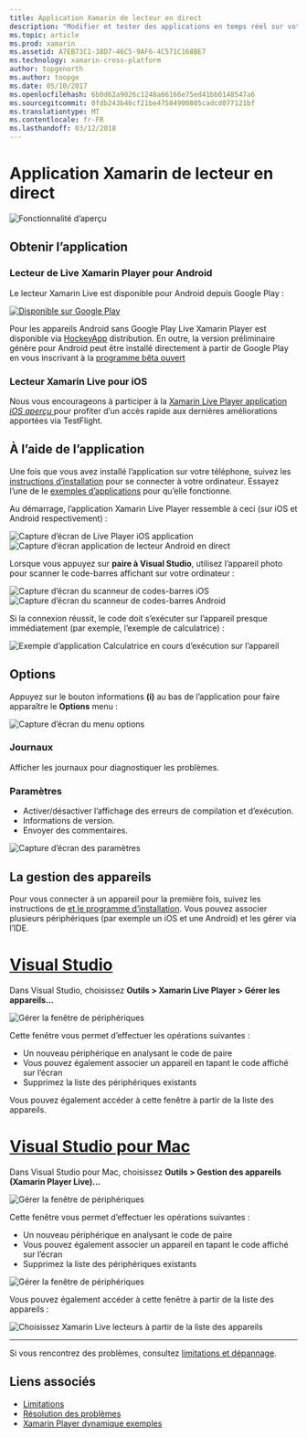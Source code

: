 ```yaml
---
title: Application Xamarin de lecteur en direct
description: "Modifier et tester des applications en temps réel sur votre appareil iOS ou Android"
ms.topic: article
ms.prod: xamarin
ms.assetid: A7EB73C1-38D7-46C5-9AF6-4C571C168BE7
ms.technology: xamarin-cross-platform
author: topgenorth
ms.author: toopge
ms.date: 05/10/2017
ms.openlocfilehash: 6b0d62a9026c1248a66166e75ed41bb0148547a6
ms.sourcegitcommit: 0fdb243b46cf21be47584900805cadcd077121bf
ms.translationtype: MT
ms.contentlocale: fr-FR
ms.lasthandoff: 03/12/2018
---
```

# <a name="xamarin-live-player-app"></a>Application Xamarin de lecteur en direct

![Fonctionnalité d’aperçu](~/media/shared/preview.png)

## <a name="get-the-app"></a>Obtenir l’application

### <a name="xamarin-live-player-for-android"></a>Lecteur de Live Xamarin Player pour Android
Le lecteur Xamarin Live est disponible pour Android depuis Google Play :

[ ![Disponible sur Google Play](images/google-play-badge.png)](https://play.google.com/store/apps/details?id=com.xamarin.live)

Pour les appareils Android sans Google Play Live Xamarin Player est disponible via [HockeyApp](https://aka.ms/xlp-hockeyapp) distribution. En outre, la version préliminaire génère pour Android peut être installé directement à partir de Google Play en vous inscrivant à la [programme bêta ouvert](https://play.google.com/apps/testing/com.xamarin.live)

### <a name="xamarin-live-player-for-ios"></a>Lecteur Xamarin Live pour iOS
Nous vous encourageons à participer à la [Xamarin Live Player application _iOS aperçu_ ](https://aka.ms/liveplayeralpha) pour profiter d’un accès rapide aux dernières améliorations apportées via TestFlight.



## <a name="using-the-app"></a>À l’aide de l’application

Une fois que vous avez installé l’application sur votre téléphone, suivez les [instructions d’installation](~/tools/live-player/install.md) pour se connecter à votre ordinateur. Essayez l’une de le [exemples d’applications](~/tools/live-player/samples.md) pour qu’elle fonctionne.

Au démarrage, l’application Xamarin Live Player ressemble à ceci (sur iOS et Android respectivement) :

![Capture d’écran de Live Player iOS application](player-images/app-iphone-sml.png) ![Capture d’écran application de lecteur Android en direct](player-images/app-android-sml.png)

Lorsque vous appuyez sur **paire à Visual Studio**, utilisez l’appareil photo pour scanner le code-barres affichant sur votre ordinateur :

![Capture d’écran du scanneur de codes-barres iOS](player-images/scan-iphone-sml.png) ![Capture d’écran du scanneur de codes-barres Android](player-images/scan-android-sml.png)

Si la connexion réussit, le code doit s’exécuter sur l’appareil presque immédiatement (par exemple, l’exemple de calculatrice) :

![Exemple d’application Calculatrice en cours d’exécution sur l’appareil](player-images/basic-calculator-iphone-sml.png)

## <a name="options"></a>Options

Appuyez sur le bouton informations **(i)** au bas de l’application pour faire apparaître le **Options** menu :

![Capture d’écran du menu options](player-images/options.png)

### <a name="logs"></a>Journaux

Afficher les journaux pour diagnostiquer les problèmes.

### <a name="settings"></a>Paramètres

* Activer/désactiver l’affichage des erreurs de compilation et d’exécution.
* Informations de version.
* Envoyer des commentaires.

![Capture d’écran des paramètres](player-images/settings.png)

## <a name="managing-devices"></a>La gestion des appareils

Pour vous connecter à un appareil pour la première fois, suivez les instructions de [et le programme d’installation](~/tools/live-player/install.md). Vous pouvez associer plusieurs périphériques (par exemple un iOS et une Android) et les gérer via l’IDE.

# <a name="visual-studiotabvswin"></a>[Visual Studio](#tab/vswin)

Dans Visual Studio, choisissez **Outils > Xamarin Live Player > Gérer les appareils...**

![Gérer la fenêtre de périphériques](player-images/manage-tools-menu-vs.png)

Cette fenêtre vous permet d’effectuer les opérations suivantes :

- Un nouveau périphérique en analysant le code de paire
- Vous pouvez également associer un appareil en tapant le code affiché sur l’écran
- Supprimez la liste des périphériques existants

Vous pouvez également accéder à cette fenêtre à partir de la liste des appareils.

# <a name="visual-studio-for-mactabvsmac"></a>[Visual Studio pour Mac](#tab/vsmac)

Dans Visual Studio pour Mac, choisissez **Outils > Gestion des appareils (Xamarin Player Live)...**

![Gérer la fenêtre de périphériques](player-images/manage-tools-menu.png)

Cette fenêtre vous permet d’effectuer les opérations suivantes :

- Un nouveau périphérique en analysant le code de paire
- Vous pouvez également associer un appareil en tapant le code affiché sur l’écran
- Supprimez la liste des périphériques existants

![Gérer la fenêtre de périphériques](player-images/manage.png)

Vous pouvez également accéder à cette fenêtre à partir de la liste des appareils :

![Choisissez Xamarin Live lecteurs à partir de la liste des appareils](player-images/manage-device-menu.png)

-----

Si vous rencontrez des problèmes, consultez [limitations et dépannage](~/tools/live-player/troubleshooting.md).


## <a name="related-links"></a>Liens associés

- [Limitations](~/tools/live-player/limitations.md)
- [Résolution des problèmes](~/tools/live-player/troubleshooting.md)
- [Xamarin Player dynamique exemples](~/tools/livehttps://developer.xamarin.com/samples.md)
